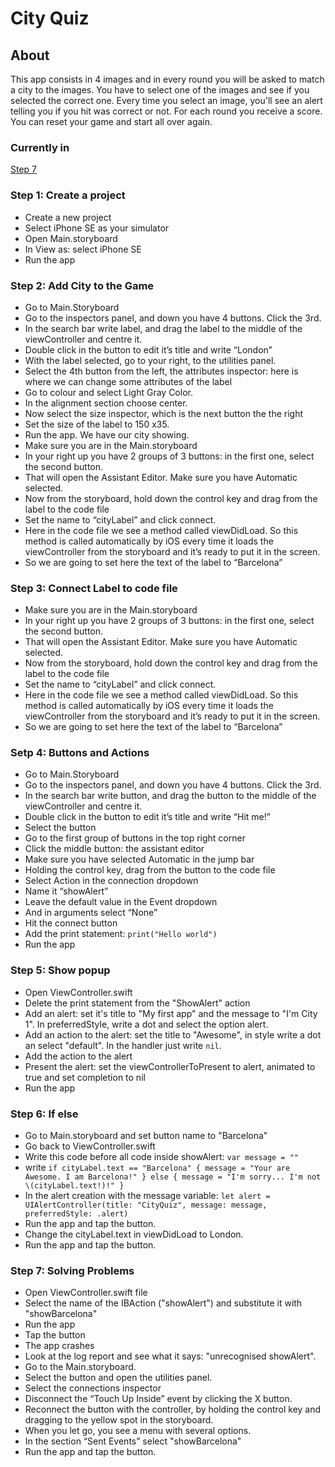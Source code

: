 # City Quiz

## About
This app consists in 4 images and in every round you will be asked to match a city to the images. 
You have to select one of the images and see if you selected the correct one. 
Every time you select an image, you'll see an alert telling you if you hit was correct or not. 
For each round you receive a score. 
You can reset your game and start all over again.

### Currently in 
[Step 7](#step-7:-solving-problems)

### Step 1: Create a project
 - Create a new project 
 - Select iPhone SE as your simulator
 - Open Main.storyboard
 - In View as: select iPhone SE
 - Run the app

### Step 2: Add City to the Game 
- Go to Main.Storyboard
- Go to the inspectors panel, and down you have 4 buttons. Click the 3rd.
- In the search bar write label, and drag the label to the middle of the viewController and centre it.
- Double click in the button to edit it’s title and write “London”
- With the label selected, go to your right, to the utilities panel.
- Select the 4th button from the left, the attributes inspector: here is where we can change some attributes of the label
- Go to colour and select Light Gray Color.
- In the alignment section choose center.
- Now select the size inspector, which is the next button the the right 
- Set the size of the label to 150 x35.
- Run the app. We have our city showing.
- Make sure you are in the Main.storyboard
- In your right up you have 2 groups of 3 buttons: in the first one, select the second button.
- That will open the Assistant Editor. Make sure you have Automatic selected.
- Now from the storyboard, hold down the control key and drag from the label to the code file
- Set the name to “cityLabel” and click connect.
- Here in the code file we see a method called viewDidLoad. So this method is called automatically by iOS every time it loads the viewController from the storyboard and it’s ready to put it in the screen.
- So we are going to set here the text of the label to “Barcelona”

### Step 3: Connect Label to code file
- Make sure you are in the Main.storyboard
- In your right up you have 2 groups of 3 buttons: in the first one, select the second button.
- That will open the Assistant Editor. Make sure you have Automatic selected.
- Now from the storyboard, hold down the control key and drag from the label to the code file
- Set the name to “cityLabel” and click connect.
- Here in the code file we see a method called viewDidLoad. So this method is called automatically by iOS every time it loads the viewController from the storyboard and it’s ready to put it in the screen.
- So we are going to set here the text of the label to “Barcelona”

### Setp 4: Buttons and Actions 
- Go to Main.Storyboard
- Go to the inspectors panel, and down you have 4 buttons. Click the 3rd.
- In the search bar write button, and drag the button to the middle of the viewController and centre it.
- Double click in the button to edit it’s title and write “Hit me!”
- Select the button
- Go to the first group of buttons in the top right corner 
- Click the middle button: the assistant editor
- Make sure you have selected Automatic in the jump bar
- Holding the control key, drag from the button to the code file
- Select Action in the connection dropdown
- Name it “showAlert”
- Leave the default value in the Event dropdown
- And in arguments select “None”
- Hit the connect button
- Add the print statement: ```print("Hello world")```
- Run the app

### Step 5: Show popup
- Open ViewController.swift
- Delete the print statement from the "ShowAlert" action
- Add an alert: set it's title to "My first app" and the message to "I'm City 1". In preferredStyle, write a dot and select the option alert.
- Add an action to the alert: set the title to "Awesome", in style write a dot an select "default". In the handler just write ```nil```.
- Add the action to the alert
- Present the alert: set the viewControllerToPresent to alert, animated to true and set completion to nil
- Run the app

### Step 6: If else
- Go to Main.storyboard and set button name to "Barcelona"
- Go back to ViewController.swift 
- Write this code before all code inside showAlert: ```var message = ""```
- write ```if cityLabel.text == "Barcelona" {
            message = "Your are Awesome. I am Barcelona!"
        } else {
            message = "I'm sorry... I'm not \(cityLabel.text!)!"
        }```
- In the alert creation with the message variable:
```let alert = UIAlertController(title: "CityQuiz", message: message, preferredStyle: .alert)```
- Run the app and tap the button.
- Change the cityLabel.text in viewDidLoad to London.
- Run the app and tap the button.

### Step 7: Solving Problems
- Open ViewController.swift file
- Select the name of the IBAction ("showAlert") and substitute it with "showBarcelona"
- Run the app
- Tap the button
- The app crashes
- Look at the log report and see what it says: "unrecognised showAlert".
- Go to the Main.storyboard. 
- Select the button and open the utilities panel.
- Select the connections inspector 
- Disconnect the “Touch Up Inside” event by clicking the X button.
- Reconnect the button with the controller, by holding the control key and dragging to the yellow spot in the storyboard. 
- When you let go, you see a menu with several options. 
- In the section “Sent Events” select "showBarcelona"
- Run the app and tap the button.
